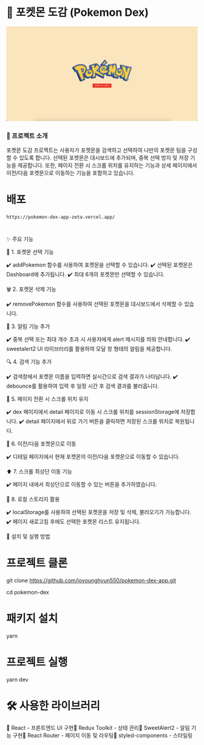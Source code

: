 # 🌟 포켓몬 도감 (Pokemon Dex)

![이미지 불러오기 실패](/src/assets/image/main.png)

### 📌 프로젝트 소개

포켓몬 도감 프로젝트는 사용자가 포켓몬을 검색하고 선택하여 나만의 포켓몬 팀을 구성할 수 있도록 합니다.
선택된 포켓몬은 대시보드에 추가되며, 중복 선택 방지 및 저장 기능을 제공합니다.
또한, 페이지 전환 시 스크롤 위치를 유지하는 기능과 상세 페이지에서 이전/다음 포켓몬으로 이동하는 기능을 포함하고 있습니다.

# 배포

```bash
https://pokemon-dex-app-zeta.vercel.app/
```

#

✨ 주요 기능

🎯 1. 포켓몬 선택 기능

✔️ addPokemon 함수를 사용하여 포켓몬을 선택할 수 있습니다.
✔️ 선택된 포켓몬은 Dashboard에 추가됩니다.
✔️ 최대 6개의 포켓몬만 선택할 수 있습니다.

🗑️ 2. 포켓몬 삭제 기능

✔️ removePokemon 함수를 사용하여 선택된 포켓몬을 대시보드에서 삭제할 수 있습니다.

🔔 3. 알림 기능 추가

✔️ 중복 선택 또는 최대 개수 초과 시 사용자에게 alert 메시지를 띄워 안내합니다.
✔️ sweetalert2 UI 라이브러리를 활용하여 모달 창 형태의 알림을 제공합니다.

🔍 4. 검색 기능 추가

✔️ 검색창에서 포켓몬 이름을 입력하면 실시간으로 검색 결과가 나타납니다.
✔️ debounce를 활용하여 입력 후 일정 시간 후 검색 결과를 불러옵니다.

📜 5. 페이지 전환 시 스크롤 위치 유지

✔️ dex 페이지에서 detail 페이지로 이동 시 스크롤 위치를 sessionStorage에 저장합니다.
✔️ detail 페이지에서 뒤로 가기 버튼을 클릭하면 저장된 스크롤 위치로 복원됩니다.

🔄 6. 이전/다음 포켓몬으로 이동

✔️ 디테일 페이지에서 현재 포켓몬의 이전/다음 포켓몬으로 이동할 수 있습니다.

⬆️ 7. 스크롤 최상단 이동 기능

✔️ 페이지 내에서 최상단으로 이동할 수 있는 버튼을 추가하였습니다.

💾 8. 로컬 스토리지 활용

✔️ localStorage를 사용하여 선택된 포켓몬을 저장 및 삭제, 불러오기가 가능합니다.
✔️ 페이지 새로고침 후에도 선택한 포켓몬 리스트 유지됩니다.

🚀 설치 및 실행 방법

# 프로젝트 클론

git clone https://github.com/joyounghyun550/pokemon-dex-app.git

cd pokemon-dex

# 패키지 설치

yarn

# 프로젝트 실행

yarn dev

# 🛠️ 사용한 라이브러리

📌 React - 프론트엔드 UI 구현📌 Redux Toolkit - 상태 관리📌 SweetAlert2 - 알림 기능 구현📌 React Router - 페이지 이동 및 라우팅📌 styled-components - 스타일링
